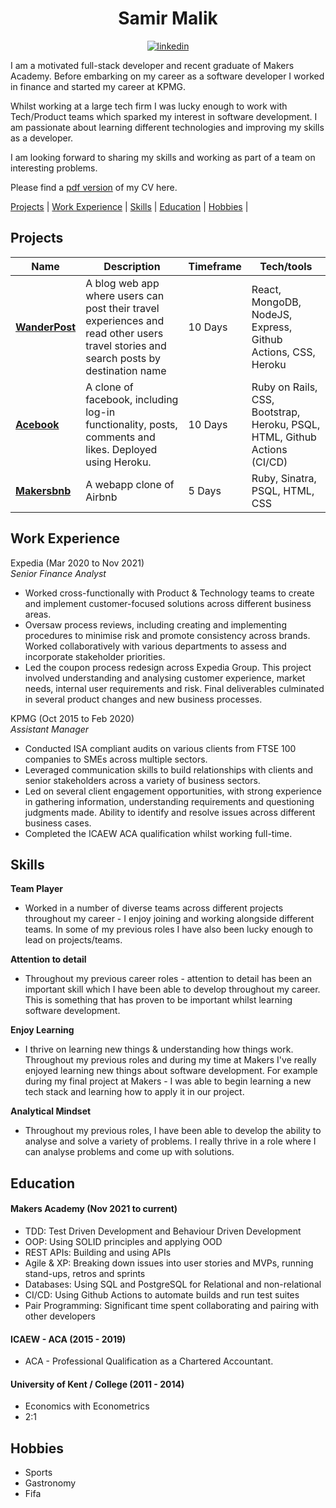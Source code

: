 
<h1 align="center"> Samir Malik </h1>

<div align="center">
 <a href="https://uk.linkedin.com/in/samir-malik-83b54175/">
    <img alt="linkedin" title="My LinkedIn Page" src="https://img.shields.io/badge/LinkedIn-0077B5?style=for-the-badge&logo=linkedin&logoColor=white"></a>

</div>

I am a motivated full-stack developer and recent graduate of Makers Academy. Before embarking on my career as a software developer I worked in finance and started my career at KPMG.

Whilst working at a large tech firm I was lucky enough to work with Tech/Product teams which sparked my interest in software development. I am passionate about learning different technologies and improving my skills as a developer. 

I am looking forward to sharing my skills and working as part of a team on interesting problems. 

Please find a [pdf version](https://docs.google.com/document/d/1fPh1ph25ZfBskb2Yy9rBjXkcYdvNE4Yb1LizxBR8IYI/edit?usp=sharing) of my CV here. 

[Projects](#projects) |  [Work Experience](#work-experience) | [Skills](#skills) | [Education](#education) | [Hobbies](#hobbies) |  

## Projects

| Name                         | Description        | Timeframe             | Tech/tools            |
| ---------------------------- | -----------------   | --------------                | -----------------     |
| **[WanderPost](https://github.com/robinucar/travel-log)**  | A blog web app where users can post their travel experiences and read other users travel stories and search posts by destination name |  10 Days   |  React, MongoDB, NodeJS, Express, Github Actions, CSS, Heroku    |
| **[Acebook](https://github.com/hannahdesmond/acebook-CHATS)**| A clone of facebook, including log-in functionality, posts, comments and likes. Deployed using Heroku. |  10 Days  |  Ruby on Rails, CSS, Bootstrap, Heroku, PSQL, HTML, Github Actions (CI/CD)  |
| **[Makersbnb](https://github.com/cris-ch/MakersBNB5)**  |  A webapp clone of Airbnb  |  5 Days   |  Ruby, Sinatra, PSQL, HTML, CSS  |

## Work Experience

Expedia (Mar 2020 to Nov 2021)  
*Senior Finance Analyst*

* Worked cross-functionally with Product & Technology teams to create and implement customer-focused solutions across different business areas.
* Oversaw process reviews, including creating and implementing procedures to minimise risk and promote consistency across brands. Worked collaboratively with various departments to assess and incorporate stakeholder priorities.
* Led the coupon process redesign across Expedia Group. This project involved understanding and analysing customer experience, market needs, internal user requirements and risk. Final deliverables culminated in several product changes and new business processes. 


KPMG (Oct 2015 to Feb 2020)  
*Assistant Manager*

* Conducted ISA compliant audits on various clients from FTSE 100 companies to SMEs across multiple sectors. 
* Leveraged communication skills to build relationships with clients and senior stakeholders across a variety of business sectors. 
* Led on several client engagement opportunities, with strong experience in gathering information, understanding requirements and questioning judgments made. Ability to identify and resolve issues across different business cases.
* Completed the ICAEW ACA qualification whilst working full-time. 


## Skills

 **Team Player**

* Worked in a number of diverse teams across different projects throughout my career - I enjoy joining and working alongside different teams. In some of my previous roles I have also been lucky enough to lead on projects/teams. 

**Attention to detail**

* Throughout my previous career roles - attention to detail has been an important skill which I have been able to develop throughout my career. This is something that has proven to be important whilst learning software development. 

**Enjoy Learning**

* I thrive on learning new things & understanding how things work. Throughout my previous roles and during my time at Makers I've really enjoyed learning new things about software development. For example during my final project at Makers - I was able to begin learning a new tech stack and learning how to apply it in our project. 

**Analytical Mindset**

* Throughout my previous roles, I have been able to develop the ability to analyse and solve a variety of problems. I really thrive in a role where I can analyse problems and come up with solutions. 

## Education

#### Makers Academy (Nov 2021 to current)
- TDD: Test Driven Development and Behaviour Driven Development
- OOP: Using SOLID principles and applying OOD
- REST APIs: Building and using APIs
- Agile & XP: Breaking down issues into user stories and MVPs, running stand-ups, retros and sprints
- Databases: Using SQL and PostgreSQL for Relational and non-relational
- CI/CD: Using Github Actions to automate builds and run test suites
- Pair Programming: Significant time spent collaborating and pairing with other developers

#### ICAEW - ACA (2015 - 2019)

- ACA - Professional Qualification as a Chartered Accountant.

#### University of Kent / College (2011 - 2014)

- Economics with Econometrics 
- 2:1 

## Hobbies

- Sports
- Gastronomy
- Fifa

